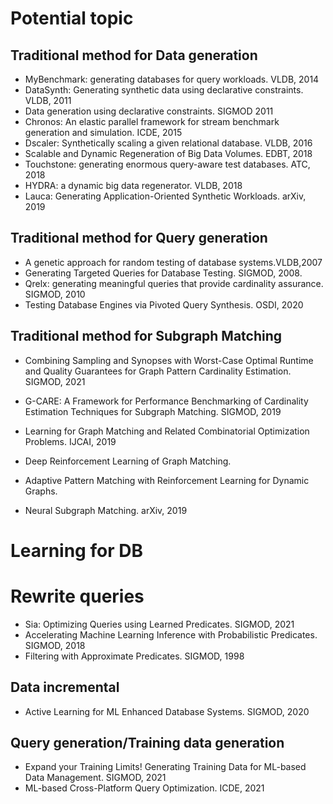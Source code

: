 # Potential topic 

## Traditional method for Data generation
* MyBenchmark: generating databases for query workloads. VLDB, 2014
* DataSynth: Generating synthetic data using declarative constraints. VLDB, 2011
* Data generation using declarative constraints. SIGMOD 2011
* Chronos: An elastic parallel framework for stream benchmark generation and simulation. ICDE, 2015
* Dscaler: Synthetically scaling a given relational database. VLDB, 2016
* Scalable and Dynamic Regeneration of Big Data Volumes. EDBT, 2018
* Touchstone: generating enormous query-aware test databases. ATC, 2018
* HYDRA: a dynamic big data regenerator. VLDB, 2018
* Lauca: Generating Application-Oriented Synthetic Workloads. arXiv, 2019


## Traditional method for Query generation
* A genetic approach for random testing of database systems.VLDB,2007
* Generating Targeted Queries for Database Testing. SIGMOD, 2008.
* Qrelx: generating meaningful queries that provide cardinality assurance. SIGMOD, 2010
* Testing Database Engines via Pivoted Query Synthesis. OSDI, 2020

## Traditional method for Subgraph Matching
* Combining Sampling and Synopses with Worst-Case Optimal Runtime and Quality Guarantees for Graph Pattern Cardinality Estimation. SIGMOD, 2021
* G-CARE: A Framework for Performance Benchmarking of Cardinality Estimation Techniques for Subgraph Matching. SIGMOD, 2019

* Learning for Graph Matching and Related Combinatorial Optimization Problems. IJCAI, 2019
* Deep Reinforcement Learning of Graph Matching. 
* Adaptive Pattern Matching with Reinforcement Learning for Dynamic Graphs. 
* Neural Subgraph Matching. arXiv, 2019


# Learning for DB
# Rewrite queries 
* Sia: Optimizing Queries using Learned Predicates. SIGMOD, 2021 
* Accelerating Machine Learning Inference with Probabilistic Predicates. SIGMOD, 2018
* Filtering with Approximate Predicates. SIGMOD, 1998
## Data incremental 
* Active Learning for ML Enhanced Database Systems. SIGMOD, 2020
## Query generation/Training data generation
* Expand your Training Limits! Generating Training Data for ML-based Data Management. SIGMOD, 2021
* ML-based Cross-Platform Query Optimization. ICDE, 2021

